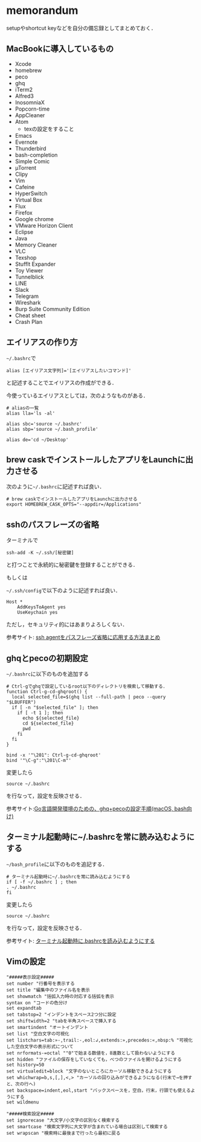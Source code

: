 # memorandum
setupやshortcut keyなどを自分の備忘録としてまとめておく．

## MacBookに導入しているもの

- Xcode
- homebrew
- peco
- ghq
- iTerm2
- Alfred3
- InosomniaX
- Popcorn-time
- AppCleaner
- Atom
  - texの設定をすること
- Emacs
- Evernote
- Thunderbird
- bash-completion
- Simple Comic
- µTorrent
- Clipy
- Vim
- Cafeine
- HyperSwitch
- Virtual Box
- Flux
- Firefox
- Google chrome
- VMware Horizon Client
- Eclipse
- Java
- Memory Cleaner
- VLC
- Texshop
- Stufflt Expander
- Toy Viewer
- Tunnelblick
- LINE
- Slack
- Telegram
- Wireshark
- Burp Suite Community Edition
- Cheat sheet
- Crash Plan

## エイリアスの作り方

`~/.bashrc`で
```
alias [エイリアス文字列]='[エイリアスしたいコマンド]'
```
と記述することでエイリアスの作成ができる．

今使っているエイリアスとしては，次のようなものがある．
```
# aliasの一覧
alias lla='ls -al'

alias sbc='source ~/.bashrc'
alias sbp='source ~/.bash_profile'

alias de='cd ~/Desktop'
```

## brew caskでインストールしたアプリをLaunchに出力させる

次のように`~/.bashrc`に記述すれば良い．

```
# brew caskでインストールしたアプリをLaunchに出力させる
export HOMEBREW_CASK_OPTS="--appdir=/Applications"
```

## sshのパスフレーズの省略

ターミナルで
```
ssh-add -K ~/.ssh/[秘密鍵]
```
と打つことで永続的に秘密鍵を登録することができる．

もしくは

`~/.ssh/config`で以下のように記述すれば良い．
```
Host *
    AddKeysToAgent yes
    UseKeychain yes
```

ただし，セキュリティ的にはあまりよろしくない．

参考サイト: [ssh agentをパスフレーズ省略に応用する方法まとめ](https://qiita.com/onokatio/items/397a5899a0ec16c7e60a)

## ghqとpecoの初期設定

`~/.bashrc`に以下のものを追加する

```
# Ctrl-gでghqで設定しているroot以下のディレクトリを検索して移動する．
function Ctrl-g-cd-ghqroot() {
  local selected_file=$(ghq list --full-path | peco --query "$LBUFFER")
  if [ -n "$selected_file" ]; then
    if [ -t 1 ]; then
      echo ${selected_file}
      cd ${selected_file}
      pwd
    fi
  fi
}

bind -x '"\201": Ctrl-g-cd-ghqroot'
bind '"\C-g":"\201\C-m"'
```
変更したら
```
source ~/.bashrc
```
を行なって，設定を反映させる．

参考サイト:[Go言語開発環境のための、ghq+pecoの設定手順(macOS, bash向け)](https://qiita.com/hidache/items/7dbf0eba2f36f5e1a447)

## ターミナル起動時に~/.bashrcを常に読み込むようにする

`~/bash_profile`に以下のものを追記する．

```
# ターミナル起動時に~/.bashrcを常に読み込むようにする
if [ -f ~/.bashrc ] ; then
. ~/.bashrc
fi
```
変更したら
```
source ~/.bashrc
```
を行なって，設定を反映させる．

参考サイト: [ターミナル起動時に.bashrcを読み込むようにする](http://blog.ruedap.com/2010/09/13/mac-bash-bashrc)

## Vimの設定

```
"#####表示設定#####
set number "行番号を表示する
set title "編集中のファイル名を表示
set showmatch "括弧入力時の対応する括弧を表示
syntax on "コードの色分け
set expandtab
set tabstop=2 "インデントをスペース2つ分に設定
set shiftwidth=2 "tabを半角スペースで挿入する
set smartindent "オートインデント
set list "空白文字の可視化
set listchars=tab:»-,trail:-,eol:↲,extends:»,precedes:«,nbsp:% "可視化した空白文字の表示形式について
set nrformats-=octal ""0"で始まる数値を，8進数として扱わないようにする
set hidden "ファイルの保存をしていなくても，べつのファイルを開けるようにする
set history=50
set virtualedit=block "文字のないところにカーソル移動できるようにする
set whichwrap=b,s,[,],<,> "カーソルの回り込みができるようになる(行末で→を押すと、次の行へ)
set backspace=indent,eol,start "バックスペースを，空白，行末，行頭でも使えるようにする
set wildmenu

"#####検索設定#####
set ignorecase "大文字/小文字の区別なく検索する
set smartcase "検索文字列に大文字が含まれている場合は区別して検索する
set wrapscan "検索時に最後まで行ったら最初に戻る
```
